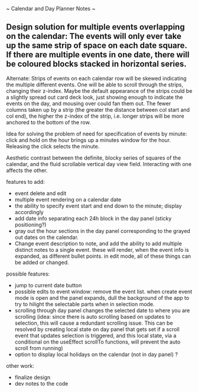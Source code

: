 ~ Calendar and Day Planner Notes ~


Design solution for multiple events overlapping on the calendar:
The events will only ever take up the same strip of space on each date square.
If there are multiple events in one date, there will be coloured blocks stacked in horizontal series.
-
Alternate:
Strips of events on each calendar row will be skewed indicating the multiple different events.
One will be able to scroll through the strips, changing their z-index.
Maybe the default appearance of the strips could be a slightly spread out card deck look, just showing enough to indicate the events on the day, and mousing over could fan them out.
The fewer columns taken up by a strip (the greater the distance between col start and col end), the higher the z-index of the strip, i.e. longer strips will be more anchored to the bottom of the row.


Idea for solving the problem of need for specification of events by minute: click and hold on the hour brings up a minutes window for the hour. Releasing the click selects the minute.


Aesthetic contrast between the definite, blocky series of squares of the calendar, and the fluid scrollable vertical day view field. Interacting with one affects the other.



features to add:
- event delete and edit
- multiple event rendering on a calendar date 
- the ability to specify event start and end down to the minute; display accordingly
- add date info separating each 24h block in the day panel (sticky positioning?)
- gray out the hour sections in the day panel corresponding to the grayed out dates on the calendar.
- Change event description to note, and add the ability to add multiple distinct notes to a single event. these will render, when the event info is expanded, as different bullet points. in edit mode, all of these things can be added or changed.

possible features:
- jump to current date button
- possible edits to event window: remove the event list. when create event mode is open and the panel expands, dull the background of the app to try to hilight the selectable parts when in selection mode.
- scrolling through day panel changes the selected date to where you are scrolling (idea: since there is auto scrolling based on updates to selection, this will cause a redundant scrolling issue. This can be resolved by creating local state on day panel that gets set if a scroll event that updates selection is triggered, and this local state, via a conditional on the useEffect scrollTo functions, will prevent the auto scroll from running)
- option to display local holidays on the calendar (not in day panel) ?

other work:
- finalize design
- dev notes to the code